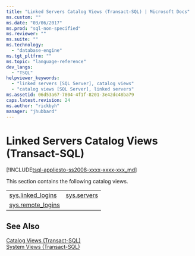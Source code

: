```yaml
---
title: "Linked Servers Catalog Views (Transact-SQL) | Microsoft Docs"
ms.custom: ""
ms.date: "03/06/2017"
ms.prod: "sql-non-specified"
ms.reviewer: ""
ms.suite: ""
ms.technology: 
  - "database-engine"
ms.tgt_pltfrm: ""
ms.topic: "language-reference"
dev_langs: 
  - "TSQL"
helpviewer_keywords: 
  - "linked servers [SQL Server], catalog views"
  - "catalog views [SQL Server], linked servers"
ms.assetid: 06d53a67-7804-4f1f-8201-3e42dc48ba79
caps.latest.revision: 24
ms.author: "rickbyh"
manager: "jhubbard"
---
```

# Linked Servers Catalog Views (Transact-SQL)
[!INCLUDE[tsql-appliesto-ss2008-xxxx-xxxx-xxx_md](../../../database-engine/configure/windows/includes/tsql-appliesto-ss2008-xxxx-xxxx-xxx-md.md)]

  This section contains the following catalog views.  
  
|||  
|-|-|  
|[sys.linked_logins](../../../relational-databases/reference/system-catalog-views/sys.linked-logins-transact-sql.md)|[sys.servers](../../../relational-databases/reference/system-catalog-views/sys.servers-transact-sql.md)|  
|[sys.remote_logins](../../../relational-databases/reference/system-catalog-views/sys.remote-logins-transact-sql.md)||  
  
## See Also  
 [Catalog Views &#40;Transact-SQL&#41;](../../../relational-databases/reference/system-catalog-views/catalog-views-transact-sql.md)   
 [System Views &#40;Transact-SQL&#41;](http://msdn.microsoft.com/en-US/library/ms177862(SQL.130).aspx)  
  
  